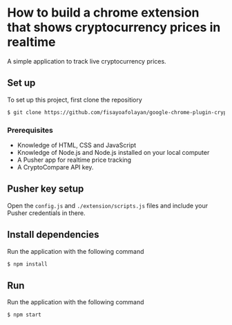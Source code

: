 # How to build a chrome extension that shows cryptocurrency prices in realtime

A simple application to track live cryptocurrency prices.

## Set up
To set up this project, first clone the repositiory

```bash
$ git clone https://github.com/fisayoafolayan/google-chrome-plugin-crypto.git
```


### Prerequisites

* Knowledge of HTML, CSS and JavaScript
* Knowledge of Node.js and Node.js installed on your local computer
* A Pusher app for realtime price tracking
* A CryptoCompare API key.

## Pusher key setup
Open the `config.js` and `./extension/scripts.js` files and include your Pusher credentials in there. 

## Install dependencies
Run the application with the following command
```bash
$ npm install
```
## Run
Run the application with the following command
```bash
$ npm start
```
